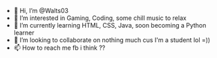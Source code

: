 - 👋 Hi, I’m @Walts03
- 👀 I’m interested in Gaming, Coding, some chill music to relax
- 🌱 I’m currently learning HTML, CSS, Java, soon becoming a Python learner
- 💞️ I’m looking to collaborate on nothing much cus I'm a student lol =))
- 📫 How to reach me fb i think ??

<!---
Walts03/Walts03 is a ✨ special ✨ repository because its `README.md` (this file) appears on your GitHub profile.
You can click the Preview link to take a look at your changes.
--->
